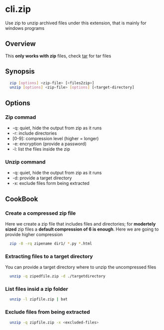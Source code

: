 # cli.zip

Use zip to unzip archived files under this extension, that is mainly for
windows programs

## Overview

This **only works with zip** files, check [tar](./m4jp.md) for tar files

## Synopsis

```sh
  zip [options] <zip-file> [<files2zip>]
  unzip [options] <zip-file> [options] [<target-directory]
```

## Options

### Zip commad

- -q: quiet, hide the output from zip as it runs
- -r: include directories
- [0-9]: compression level (higher = longer)
- -e: encryption (provide a password)
- -l: list the files inside the zip

### Unzip command

- -q: quiet, hide the output from zip as it runs
- -d: provide a target directory
- -x: exclude files form being extracted

## CookBook

### Create a compressed zip file

Here we create a zip file that includes files and directories; for **modertely
sized** zip files a **default compression of 6 is enough**. Here we are going
to provide higher compression

```sh
  zip -8 -rq zipename dir1/ *.py *.html
```

### Extracting files to a target directory

You can provide a target directory where to unzip the uncompressed files

```sh
  unzip -q zipedfile.zip -d ./targetdirectory
```

### List files insid a zip folder

```sh
  unzip -l zipfile.zip | bat
```

### Exclude files from being extracted

```sh
  unzip -q zipfile.zip -x <excluded-files>
```
